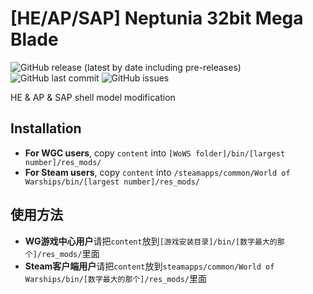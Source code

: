 ﻿# [HE/AP/SAP] Neptunia 32bit Mega Blade

![GitHub release (latest by date including pre-releases)](https://img.shields.io/github/v/release/SEA-group/DanColle-32bit-Mega-Blade?include_prereleases)
![GitHub last commit](https://img.shields.io/github/last-commit/SEA-group/DanColle-32bit-Mega-Blade)
![GitHub issues](https://img.shields.io/github/issues-raw/SEA-group/DanColle-32bit-Mega-Blade)

HE & AP & SAP shell model modification

## Installation
* **For WGC users**, copy `content` into `[WoWS folder]/bin/[largest number]/res_mods/`
* **For Steam users**, copy `content` into `/steamapps/common/World of Warships/bin/[largest number]/res_mods/`

## 使用方法
* **WG游戏中心用户**请把`content`放到`[游戏安装目录]/bin/[数字最大的那个]/res_mods/`里面
* **Steam客户端用户**请把`content`放到`steamapps/common/World of Warships/bin/[数字最大的那个]/res_mods/`里面